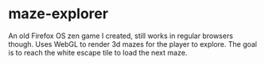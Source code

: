 # maze-explorer
An old Firefox OS zen game I created, still works in regular browsers though. Uses WebGL to render 3d mazes for the player to explore. The goal is to reach the white escape tile to load the next maze.
